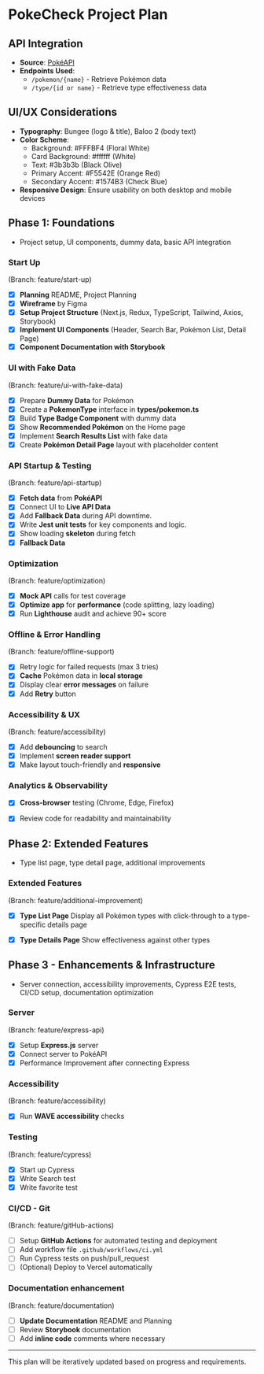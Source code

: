 # PokeCheck Project Plan
## API Integration
- **Source**: [PokéAPI](https://pokeapi.co)
- **Endpoints Used**:
  - `/pokemon/{name}` - Retrieve Pokémon data
  - `/type/{id or name}` - Retrieve type effectiveness data

## UI/UX Considerations
- **Typography**: Bungee (logo & title), Baloo 2 (body text)
- **Color Scheme**:
  - Background: #FFFBF4 (Floral White)
  - Card Background: #ffffff (White)
  - Text: #3b3b3b (Black Olive)
  - Primary Accent: #F5542E (Orange Red)
  - Secondary Accent: #1574B3 (Check Blue)  
- **Responsive Design**: Ensure usability on both desktop and mobile devices

## Phase 1: Foundations
- Project setup, UI components, dummy data, basic API integration

### Start Up
(Branch: feature/start-up)
- [X] **Planning** README, Project Planning
- [X] **Wireframe** by Figma
- [X] **Setup Project Structure** (Next.js, Redux, TypeScript, Tailwind, Axios, Storybook)
- [X] **Implement UI Components** (Header, Search Bar, Pokémon List, Detail Page)
- [X] **Component Documentation with Storybook**
### UI with Fake Data
(Branch: feature/ui-with-fake-data)
- [X] Prepare **Dummy Data** for Pokémon
- [X] Create a **PokemonType** interface in **types/pokemon.ts**
- [X] Build **Type Badge Component** with dummy data
- [X] Show **Recommended Pokémon** on the Home page
- [X] Implement **Search Results List** with fake data
- [X] Create **Pokémon Detail Page** layout with placeholder content

### API Startup & Testing
(Branch: feature/api-startup)
- [X] **Fetch data** from **PokéAPI**
- [X] Connect UI to **Live API Data**
- [X] Add **Fallback Data** during API downtime.
- [X] Write **Jest unit tests** for key components and logic.
- [X] Show loading **skeleton** during fetch
- [X] **Fallback Data**

### Optimization
(Branch: feature/optimization)
- [X] **Mock API** calls for test coverage
- [X] **Optimize app** for **performance** (code splitting, lazy loading)
- [x] Run **Lighthouse** audit and achieve 90+ score

### Offline & Error Handling
(Branch: feature/offline-support)
- [X] Retry logic for failed requests (max 3 tries)
- [X] **Cache** Pokémon data in **local storage**
- [X] Display clear **error messages** on failure
- [X] Add **Retry** button

### Accessibility & UX
(Branch: feature/accessibility)
- [X] Add **debouncing** to search
- [X] Implement **screen reader support**
- [X] Make layout touch-friendly and **responsive**

### Analytics & Observability
- [X] **Cross-browser** testing (Chrome, Edge, Firefox)
- [X] Review code for readability and maintainability


## Phase 2: Extended Features
- Type list page, type detail page, additional improvements

### Extended Features
(Branch: feature/additional-improvement)
- [X] **Type List Page** Display all Pokémon types with click-through to a type-specific details page
- [X] **Type Details Page** Show effectiveness against other types


## Phase 3 - Enhancements & Infrastructure
- Server connection, accessibility improvements, Cypress E2E tests, CI/CD setup, documentation optimization

### Server
(Branch: feature/express-api)
- [X] Setup **Express.js** server
- [X] Connect server to PokéAPI
- [X] Performance Improvement after connecting Express

### Accessibility
(Branch: feature/accessibility)
- [X] Run **WAVE accessibility** checks

### Testing
(Branch: feature/cypress)
- [X] Start up Cypress
- [X] Write Search test
- [X] Write favorite test

### CI/CD - Git
(Branch: feature/gitHub-actions)
- [ ] Setup **GitHub Actions** for automated testing and deployment
- [ ] Add workflow file `.github/workflows/ci.yml`
- [ ] Run Cypress tests on push/pull_request
- [ ] (Optional) Deploy to Vercel automatically

### Documentation enhancement
(Branch: feature/documentation)
- [ ] **Update Documentation** README and Planning
- [ ] Review **Storybook** documentation
- [ ] Add **inline code** comments where necessary

---

This plan will be iteratively updated based on progress and requirements.
